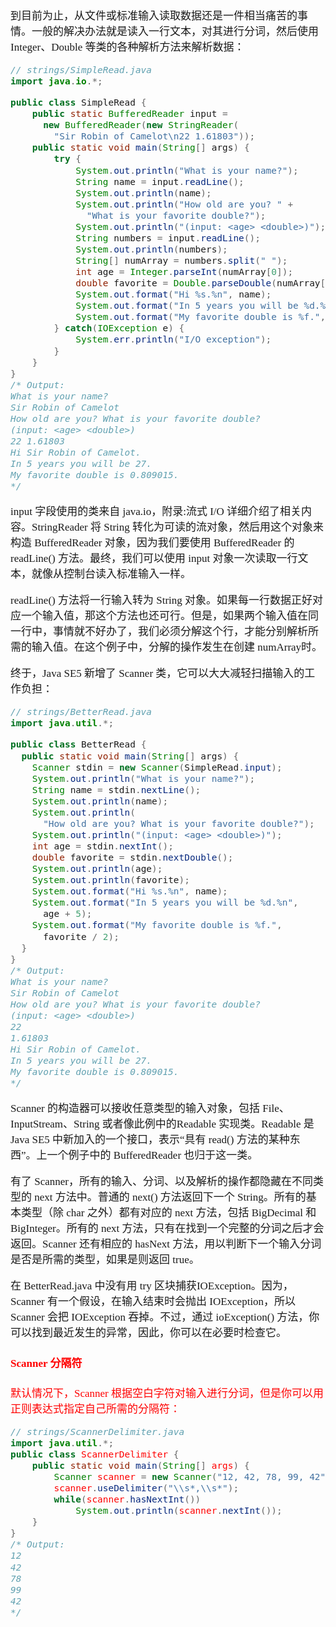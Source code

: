 <span  style="font-family: Simsun,serif; font-size: 17px; ">

到目前为止，从文件或标准输入读取数据还是一件相当痛苦的事情。一般的解决办法就是读入一行文本，对其进行分词，然后使用 Integer、Double 等类的各种解析方法来解析数据：

~~~java
// strings/SimpleRead.java 
import java.io.*;

public class SimpleRead {  
    public static BufferedReader input =    
      new BufferedReader(new StringReader(    
        "Sir Robin of Camelot\n22 1.61803"));  
    public static void main(String[] args) {    
        try {      
            System.out.println("What is your name?");      
            String name = input.readLine();      
            System.out.println(name);      
            System.out.println("How old are you? " +        
              "What is your favorite double?");      
            System.out.println("(input: <age> <double>)");      
            String numbers = input.readLine();      
            System.out.println(numbers);      
            String[] numArray = numbers.split(" ");      
            int age = Integer.parseInt(numArray[0]);      
            double favorite = Double.parseDouble(numArray[1]);      
            System.out.format("Hi %s.%n", name);      
            System.out.format("In 5 years you will be %d.%n", age + 5);      
            System.out.format("My favorite double is %f.", favorite / 2);    
        } catch(IOException e) {      
            System.err.println("I/O exception");    
        }  
    } 
}
/* Output: 
What is your name? 
Sir Robin of Camelot 
How old are you? What is your favorite double? 
(input: <age> <double>) 
22 1.61803
Hi Sir Robin of Camelot. 
In 5 years you will be 27. 
My favorite double is 0.809015. 
*/
~~~

input 字段使用的类来自 java.io，附录:流式 I/O 详细介绍了相关内容。StringReader 将 String 转化为可读的流对象，然后用这个对象来构造 BufferedReader 对象，因为我们要使用 BufferedReader 的 readLine() 方法。最终，我们可以使用 input 对象一次读取一行文本，就像从控制台读入标准输入一样。

readLine() 方法将一行输入转为 String 对象。如果每一行数据正好对应一个输入值，那这个方法也还可行。但是，如果两个输入值在同一行中，事情就不好办了，我们必须分解这个行，才能分别解析所需的输入值。在这个例子中，分解的操作发生在创建 numArray时。

终于，Java SE5 新增了 Scanner 类，它可以大大减轻扫描输入的工作负担：

~~~java
// strings/BetterRead.java 
import java.util.*; 

public class BetterRead {
  public static void main(String[] args) {
    Scanner stdin = new Scanner(SimpleRead.input);
    System.out.println("What is your name?");
    String name = stdin.nextLine();
    System.out.println(name);
    System.out.println(
      "How old are you? What is your favorite double?");
    System.out.println("(input: <age> <double>)");
    int age = stdin.nextInt();
    double favorite = stdin.nextDouble();
    System.out.println(age);
    System.out.println(favorite);
    System.out.format("Hi %s.%n", name);
    System.out.format("In 5 years you will be %d.%n",
      age + 5);
    System.out.format("My favorite double is %f.",
      favorite / 2);
  }
}
/* Output: 
What is your name? 
Sir Robin of Camelot 
How old are you? What is your favorite double? 
(input: <age> <double>) 
22 
1.61803 
Hi Sir Robin of Camelot. 
In 5 years you will be 27. 
My favorite double is 0.809015. 
*/
~~~

Scanner 的构造器可以接收任意类型的输入对象，包括 File、InputStream、String 或者像此例中的Readable 实现类。Readable 是 Java SE5 中新加入的一个接口，表示“具有 read() 方法的某种东西”。上一个例子中的 BufferedReader 也归于这一类。

有了 Scanner，所有的输入、分词、以及解析的操作都隐藏在不同类型的 next 方法中。普通的 next() 方法返回下一个 String。所有的基本类型（除 char 之外）都有对应的 next 方法，包括 BigDecimal 和 BigInteger。所有的 next 方法，只有在找到一个完整的分词之后才会返回。Scanner 还有相应的 hasNext 方法，用以判断下一个输入分词是否是所需的类型，如果是则返回 true。

在 BetterRead.java 中没有用 try 区块捕获IOException。因为，Scanner 有一个假设，在输入结束时会抛出 IOException，所以 Scanner 会把 IOException 吞掉。不过，通过 ioException() 方法，你可以找到最近发生的异常，因此，你可以在必要时检查它。

#### <font color="red"> Scanner 分隔符 </span>

默认情况下，Scanner 根据空白字符对输入进行分词，但是你可以用正则表达式指定自己所需的分隔符：

~~~java
// strings/ScannerDelimiter.java 
import java.util.*;
public class ScannerDelimiter {  
    public static void main(String[] args) {    
        Scanner scanner = new Scanner("12, 42, 78, 99, 42");    
        scanner.useDelimiter("\\s*,\\s*");    
        while(scanner.hasNextInt())    
            System.out.println(scanner.nextInt());  
    } 
}
/* Output: 
12 
42 
78 
99 
42 
*/
~~~


</span>